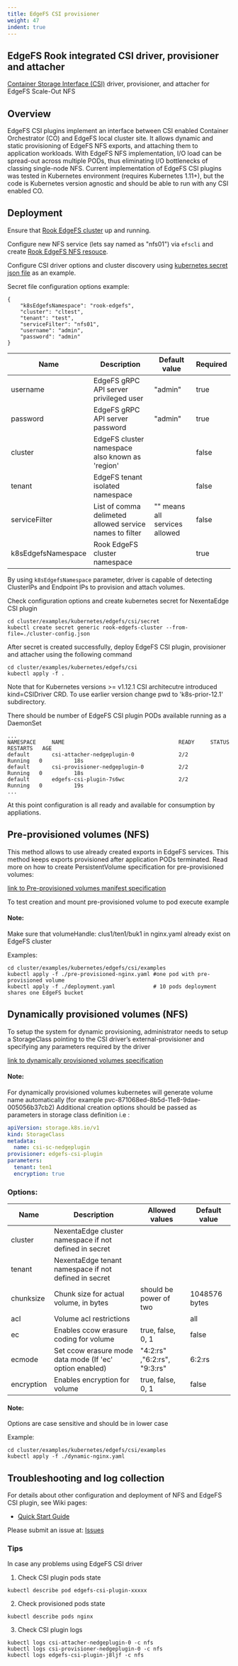 ```yaml
---
title: EdgeFS CSI provisioner
weight: 47
indent: true
---
```


## EdgeFS Rook integrated CSI driver, provisioner and attacher

[Container Storage Interface (CSI)](https://github.com/container-storage-interface/) driver, provisioner, and attacher for EdgeFS Scale-Out NFS

## Overview

EdgeFS CSI plugins implement an interface between CSI enabled Container Orchestrator (CO) and EdgeFS local cluster site. It allows dynamic and static provisioning of EdgeFS NFS exports, and attaching them to application workloads. With EdgeFS NFS implementation, I/O load can be spread-out across multiple PODs, thus eliminating I/O bottlenecks of classing single-node NFS.  Current implementation of EdgeFS CSI plugins was tested in Kubernetes environment (requires Kubernetes 1.11+), but the code is Kubernetes version agnostic and should be able to run with any CSI enabled CO.

## Deployment

Ensure that [Rook EdgeFS cluster](edgefs-cluster-crd.md) up and running.

Configure new NFS service (lets say named as "nfs01") via `efscli` and create [Rook EdgeFS NFS resouce](edgefs-nfs-crd.md).

Configure CSI driver options and cluster discovery using [kubernetes secret json file](/cluster/examples/kubernetes/edgefs/csi/secret/cluster-config.json) as an example.

Secret file configuration options example:
```
{
	"k8sEdgefsNamespace": "rook-edgefs",
	"cluster": "cltest",
	"tenant": "test",
	"serviceFilter": "nfs01",
	"username": "admin",
	"password": "admin"
}
```

| Name                | Description           | Default value | Required |
|---------------------|-----------------------|---------------|----------|
| username            | EdgeFS gRPC API server privileged user | "admin" | true |
| password            | EdgeFS gRPC API server password | "admin" | true |
| cluster             | EdgeFS cluster namespace also known as 'region' |  | false |
| tenant              | EdgeFS tenant isolated namespace  |  | false |
| serviceFilter       | List of comma delimeted allowed service names to filter |  "" means all services allowed | false |
| k8sEdgefsNamespace  | Rook EdgeFS cluster namespace | | true |

By using `k8sEdgefsNamespace` parameter, driver is capable of detecting ClusterIPs and Endpoint IPs to provision and attach volumes.

Check configuration options and create kubernetes secret for NexentaEdge CSI plugin
```
cd cluster/examples/kubernetes/edgefs/csi/secret
kubectl create secret generic rook-edgefs-cluster --from-file=./cluster-config.json
```

After secret is created successfully, deploy EdgeFS CSI plugin, provisioner and attacher using the following command
```
cd cluster/examples/kubernetes/edgefs/csi
kubectl apply -f .
```

Note that for Kubernetes versions >= v1.12.1 CSI architecutre introduced kind=CSIDriver CRD. To use earlier version change pwd to 'k8s-prior-12.1' subdirectory.

There should be number of EdgeFS CSI plugin PODs available running as a DaemonSet
```
...
NAMESPACE     NAME                                    READY     STATUS    RESTARTS   AGE
default       csi-attacher-nedgeplugin-0              2/2       Running   0          18s
default       csi-provisioner-nedgeplugin-0           2/2       Running   0          18s
default       edgefs-csi-plugin-7s6wc                 2/2       Running   0          19s
...
```

At this point configuration is all ready and available for consumption by appliations.

## Pre-provisioned volumes (NFS)

This method allows to use already created exports in EdgeFS services. This method keeps exports provisioned after application PODs terminated.
Read more on how to create PersistentVolume specification for pre-provisioned volumes:

[link to Pre-provisioned volumes manifest specification](https://kubernetes-csi.github.io/docs/Usage.html#pre-provisioned-volumes)

To test creation and mount pre-provisioned volume to pod execute example

#### Note:
Make sure that volumeHandle: clus1/ten1/buk1 in nginx.yaml already exist on EdgeFS cluster

Examples:
```
cd cluster/examples/kubernetes/edgefs/csi/examples
kubectl apply -f ./pre-provisioned-nginx.yaml #one pod with pre-provisioned volume
kubectl apply -f ./deployment.yaml            # 10 pods deployment shares one EdgeFS bucket
```

## Dynamically provisioned volumes (NFS)

To setup the system for dynamic provisioning, administrator needs to setup a StorageClass pointing to the CSI driver’s external-provisioner and specifying any parameters required by the driver

[link to dynamically provisioned volumes specification](https://kubernetes-csi.github.io/docs/Usage.html#dynamic-provisioning)

#### Note:
For dynamically provisioned volumes kubernetes will generate volume name automatically
(for example pvc-871068ed-8b5d-11e8-9dae-005056b37cb2)
Additional creation options should be passed as parameters in storage class definition i.e :

```yaml
apiVersion: storage.k8s.io/v1
kind: StorageClass
metadata:
  name: csi-sc-nedgeplugin
provisioner: edgefs-csi-plugin
parameters:
  tenant: ten1
  encryption: true
```

### Options:

| Name      | Description           | Allowed values            | Default value |
|-----------|-----------------------|---------------------------|---------------|
| cluster   | NexentaEdge cluster namespace if not defined in secret |       |  |
| tenant    | NexentaEdge tenant  namespace if not defined in secret |       |  |
| chunksize | Chunk size for actual volume, in bytes | should be power of two | 1048576 bytes |
| acl       | Volume acl restrictions |                                       | all |
| ec        | Enables ccow erasure coding for volume | true, false, 0, 1 | false |
| ecmode    | Set ccow erasure mode data mode (If 'ec' option enabled) | "4:2:rs" ,"6:2:rs", "9:3:rs" | 6:2:rs |
| encryption | Enables encryption for volume | true, false, 0, 1 | false |

#### Note:
Options are case sensitive and should be in lower case

Example:
```
cd cluster/examples/kubernetes/edgefs/csi/examples
kubectl apply -f ./dynamic-nginx.yaml
```

## Troubleshooting and log collection

For details about other configuration and deployment of NFS and EdgeFS CSI plugin, see Wiki pages:

* [Quick Start Guide](https://github.com/Nexenta/edgefs-csi/wiki/EdgeFS-CSI-Quick-Start-Guide)

Please submit an issue at: [Issues](https://github.com/Nexenta/edgefs-csi/issues)

### Tips

In case any problems using EdgeFS CSI driver
1. Check CSI plugin pods state
```
kubectl describe pod edgefs-csi-plugin-xxxxx
```
2. Check provisioned pods state
```
kubectl describe pods nginx
```
3. Check CSI plugin logs
```
kubectl logs csi-attacher-nedgeplugin-0 -c nfs
kubectl logs csi-provisioner-nedgeplugin-0 -c nfs
kubectl logs edgefs-csi-plugin-j8ljf -c nfs
```
